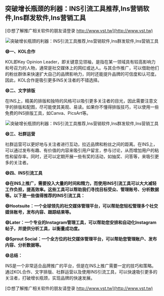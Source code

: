 ## **突破增长瓶颈的利器：INS引流工具推荐,Ins营销软件,Ins群发软件,Ins营销工具**

[😍想了解推广相关软件的朋友请登录 http://www.vst.tw](http://www.vst.tw)

 <center><img src="https://vst.tw/MP4/tuiguang/png/8.png" alt="突破增长瓶颈的利器：INS引流工具推荐,Ins营销软件,Ins群发软件,Ins营销工具"></center>

**😄一、KOL合作**

KOL即Key Opinion Leader，即关键意见领袖，是指在某一领域具有较高影响力和号召力的人物，通常是社交媒体上的网红或达人。与其合作推广，可以借助他们的粉丝群体来快速扩大自己的品牌影响力，同时还能提升品牌的可信度和认可度。因此，KOL合作是吸引更多INS关注者的不错选择。

**😄二、文字排版**

在INS上，精美的排版和独特的风格可以吸引更多关注者的目光，因此需要注意文字的排版和配图，尽可能使其美观、易读。如果你不懂得排版技巧，可以使用一些免费的INS排版工具，如Canva、PicsArt等。

 <center><img src="https://vst.tw/MP4/tuiguang/png/6.png" alt="突破增长瓶颈的利器：INS引流工具推荐,Ins营销软件,Ins群发软件,Ins营销工具"></center>

**😄三、社群运营**

社群运营可以更好地与关注者进行互动，拉近品牌和粉丝之间的距离。在INS上，可以通过发布有趣、有价值的内容来吸引用户留言，参与讨论，从而增加用户的粘性和留存率。同时，还可以定期开展一些有奖的活动，如抽奖、问答等，来吸引更多的关注者。

**😄四、INS引流工具**

**😄在INS上推广，需要投入大量的时间和精力，而使用INS引流工具可以大大减轻工作负担，提高效率。这些工具可以帮助我们寻找目标受众、管理账号、分析数据等。以下是一些值得推荐的INS引流工具：**

**😄Hootsuite：一个全球领先的社交媒体管理平台，可以帮助您轻松管理多个社交媒体账号，发布内容、跟踪结果等。**

**😄Later：一个专业的Instagram管理工具，可以帮助您安排和自动化Instagram帖子，并提供分析工具，以衡量成功度。**

**😄Sprout Social：一个全方位的社交媒体管理平台，可以帮助您管理账户、发布内容、分析数据等。**

**😄总结：**

INS是一个非常适合品牌推广的平台，但是在INS上推广需要一定的技巧和策略。通过KOL合作、文字排版、社群运营以及使用INS引流工具，可以快速吸引更多的关注者，打破增长瓶颈，实现品牌的快速发展。

[😍想了解推广相关软件的朋友请登录 http://www.vst.tw](http://www.vst.tw)



